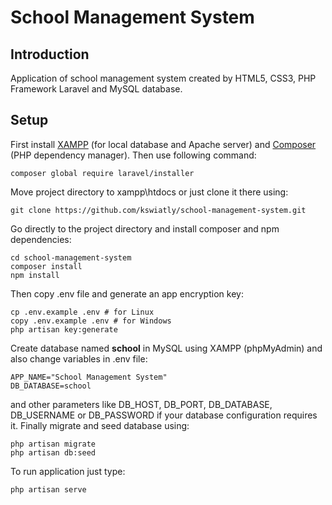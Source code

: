 # School Management System
## Introduction
Application of school management system created by HTML5, CSS3, PHP Framework Laravel and MySQL database. 

## Setup
First install [XAMPP](https://www.apachefriends.org/pl/index.html) (for local database and Apache server) and [Composer](https://getcomposer.org/) (PHP dependency manager). Then use following command:
```shell
composer global require laravel/installer
```
Move project directory to xampp\htdocs or just clone it there using:
```shell
git clone https://github.com/kswiatly/school-management-system.git
```
Go directly to the project directory and install composer and npm dependencies:
```shell
cd school-management-system
composer install
npm install
```
Then copy .env file and generate an app encryption key:
```shell
cp .env.example .env # for Linux
copy .env.example .env # for Windows
php artisan key:generate
```
Create database named <b>school</b> in MySQL using XAMPP (phpMyAdmin) and also change variables in .env file:
```shell
APP_NAME="School Management System"
DB_DATABASE=school
```
and other parameters like DB_HOST, DB_PORT, DB_DATABASE, DB_USERNAME or DB_PASSWORD if your database configuration requires it. Finally migrate and seed database using:
```shell
php artisan migrate
php artisan db:seed
```
To run application just type:
```shell
php artisan serve
```




